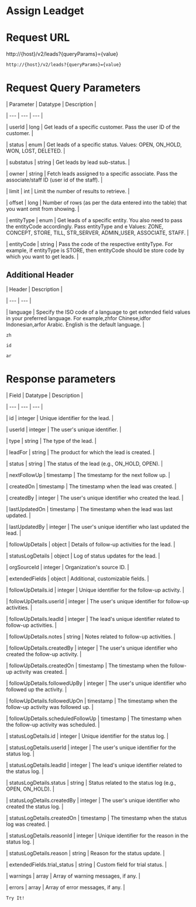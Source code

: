 # Assign Leadget

# Request URL

http://{host}/v2/leads?{queryParams}={value}

```
http://{host}/v2/leads?{queryParams}={value}
```

# Request Query Parameters

| Parameter | Datatype | Description |

| --- | --- | --- |

| userId | long | Get leads of a specific customer. Pass the user ID of the customer. |

| status | enum | Get leads of a specific status. Values: OPEN, ON_HOLD, WON, LOST, DELETED. |

| substatus | string | Get leads by lead sub-status. |

| owner | string | Fetch leads assigned to a specific associate. Pass the associate/staff ID (user id of the staff). |

| limit | int | Limit the number of results to retrieve. |

| offset | long | Number of rows (as per the data entered into the table) that you want omit from showing. |

| entityType | enum | Get leads of a specific entity. You also need to pass the entityCode accordingly. Pass entityType and e Values: ZONE, CONCEPT, STORE, TILL, STR_SERVER, ADMIN_USER, ASSOCIATE, STAFF. |

| entityCode | string | Pass the code of the respective entityType. For example, if entityType is STORE, then entityCode should be store code by which you want to get leads. |



## Additional Header

| Header | Description |

| --- | --- |

| language | Specify the ISO code of a language to get extended field values in your preferred language. For example,zhfor Chinese,idfor Indonesian,arfor Arabic. English is the default language. |



`zh`

`id`

`ar`

# Response parameters

| Field | Datatype | Description |

| --- | --- | --- |

| id | integer | Unique identifier for the lead. |

| userId | integer | The user's unique identifier. |

| type | string | The type of the lead. |

| leadFor | string | The product for which the lead is created. |

| status | string | The status of the lead (e.g., ON_HOLD, OPEN). |

| nextFollowUp | timestamp | The timestamp for the next follow up. |

| createdOn | timestamp | The timestamp when the lead was created. |

| createdBy | integer | The user's unique identifier who created the lead. |

| lastUpdatedOn | timestamp | The timestamp when the lead was last updated. |

| lastUpdatedBy | integer | The user's unique identifier who last updated the lead. |

| followUpDetails | object | Details of follow-up activities for the lead. |

| statusLogDetails | object | Log of status updates for the lead. |

| orgSourceId | integer | Organization's source ID. |

| extendedFields | object | Additional, customizable fields. |

| followUpDetails.id | integer | Unique identifier for the follow-up activity. |

| followUpDetails.userId | integer | The user's unique identifier for follow-up activities. |

| followUpDetails.leadId | integer | The lead's unique identifier related to follow-up activities. |

| followUpDetails.notes | string | Notes related to follow-up activities. |

| followUpDetails.createdBy | integer | The user's unique identifier who created the follow-up activity. |

| followUpDetails.createdOn | timestamp | The timestamp when the follow-up activity was created. |

| followUpDetails.followedUpBy | integer | The user's unique identifier who followed up the activity. |

| followUpDetails.followedUpOn | timestamp | The timestamp when the follow-up activity was followed up. |

| followUpDetails.scheduledFollowUp | timestamp | The timestamp when the follow-up activity was scheduled. |

| statusLogDetails.id | integer | Unique identifier for the status log. |

| statusLogDetails.userId | integer | The user's unique identifier for the status log. |

| statusLogDetails.leadId | integer | The lead's unique identifier related to the status log. |

| statusLogDetails.status | string | Status related to the status log (e.g., OPEN, ON_HOLD). |

| statusLogDetails.createdBy | integer | The user's unique identifier who created the status log. |

| statusLogDetails.createdOn | timestamp | The timestamp when the status log was created. |

| statusLogDetails.reasonId | integer | Unique identifier for the reason in the status log. |

| statusLogDetails.reason | string | Reason for the status update. |

| extendedFields.trial_status | string | Custom field for trial status. |

| warnings | array | Array of warning messages, if any. |

| errors | array | Array of error messages, if any. |



`Try It!`